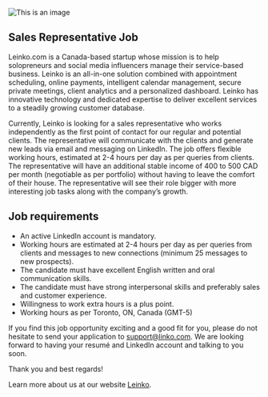 ![This is an image](https://myoctocat.com/assets/images/base-octocat.svg)

## Sales Representative Job

Leinko.com is a Canada-based startup whose mission is to help solopreneurs and social media influencers manage their service-based business. Leinko is an all-in-one solution combined with appointment scheduling, online payments, intelligent calendar management, secure private meetings, client analytics and a personalized dashboard. Leinko has innovative technology and dedicated expertise to deliver excellent services to a steadily growing customer database.

Currently, Leinko is looking for a sales representative who works independently as the first point of contact for our regular and potential clients. The representative will communicate with the clients and generate new leads via email and messaging on LinkedIn. The job offers flexible working hours, estimated at 2-4 hours per day as per queries from clients. The representative will have an additional stable income of 400 to 500 CAD per month (negotiable as per portfolio) without having to leave the comfort of their house. The representative will see their role bigger with more interesting job tasks along with the company’s growth.

## Job requirements
- An active LinkedIn account is mandatory.
- Working hours are estimated at 2-4 hours per day as per queries from clients and messages to new connections (minimum 25 messages to new prospects).
- The candidate must have excellent English written and oral communication skills.
- The candidate must have strong interpersonal skills and preferably sales and customer experience.
- Willingness to work extra hours is a plus point.
- Working hours as per Toronto, ON, Canada (GMT-5)

If you find this job opportunity exciting and a good fit for you, please do not hesitate to send your application to support@linko.com. We are looking forward to having your resumé and LinkedIn account and talking to you soon.

Thank you and best regards!

Learn more about us at our website [Leinko](https://leinko.com/).
